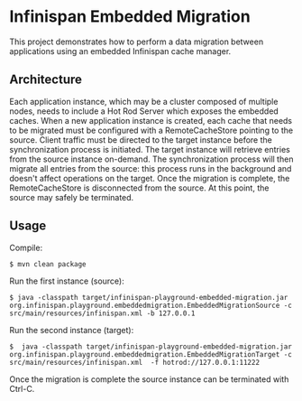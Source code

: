 Infinispan Embedded Migration
=============================

This project demonstrates how to perform a data migration between applications using an embedded
Infinispan cache manager.

Architecture
------------

Each application instance, which may be a cluster composed of multiple nodes, needs to include a Hot Rod Server which exposes the embedded caches.
When a new application instance is created, each cache that needs to be migrated must be configured with a RemoteCacheStore pointing to the source.
Client traffic must be directed to the target instance before the synchronization process is initiated.
The target instance will retrieve entries from the source instance on-demand.
The synchronization process will then migrate all entries from the source: this process runs in the background and doesn't affect operations on the target.
Once the migration is complete, the RemoteCacheStore is disconnected from the source.
At this point, the source may safely be terminated.


Usage
-----

Compile:

`$ mvn clean package`

Run the first instance (source):

`$ java -classpath target/infinispan-playground-embedded-migration.jar org.infinispan.playground.embeddedmigration.EmbeddedMigrationSource -c src/main/resources/infinispan.xml -b 127.0.0.1
`

Run the second instance (target):

`$  java -classpath target/infinispan-playground-embedded-migration.jar org.infinispan.playground.embeddedmigration.EmbeddedMigrationTarget -c src/main/resources/infinispan.xml  -f hotrod://127.0.0.1:11222`

Once the migration is complete the source instance can be terminated with Ctrl-C.


